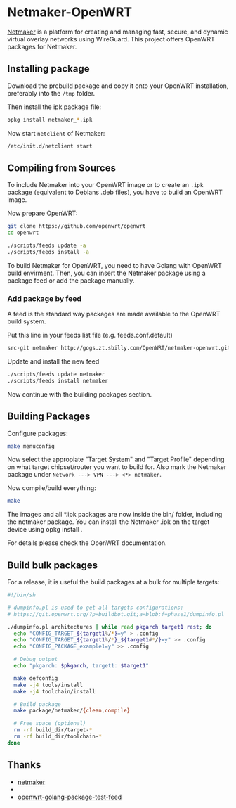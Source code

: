 # Netmaker-OpenWRT

[Netmaker](https://github.com/gravitl/netmaker) is a platform for creating and managing fast, secure, and dynamic virtual overlay networks using WireGuard. This project offers OpenWRT packages for Netmaker.

## Installing package

Download the prebuild package and copy it onto your OpenWRT installation, preferably into the `/tmp` folder.

Then install the ipk package file:

```bash
opkg install netmaker_*.ipk
```

Now start `netclient` of Netmaker:

```bash
/etc/init.d/netclient start
```

## Compiling from Sources

To include Netmaker into your OpenWRT image or to create an `.ipk` package (equivalent to Debians .deb files), you have to build an OpenWRT image.

Now prepare OpenWRT:

```bash
git clone https://github.com/openwrt/openwrt
cd openwrt

./scripts/feeds update -a
./scripts/feeds install -a
```

To build Netmaker for OpenWRT, you need to have Golang with OpenWRT build envirment. Then, you can insert the Netmaker package using a package feed or add the package manually.

### Add package by feed

A feed is the standard way packages are made available to the OpenWRT build system.

Put this line in your feeds list file (e.g. feeds.conf.default)

```bash
src-git netmaker http://gogs.zt.sbilly.com/OpenWRT/netmaker-openwrt.git
```

Update and install the new feed

```bash
./scripts/feeds update netmaker
./scripts/feeds install netmaker
```

Now continue with the building packages section.

## Building Packages

Configure packages:

```bash
make menuconfig
```

Now select the appropiate "Target System" and "Target Profile" depending on what target chipset/router you want to build for. Also mark the Netmaker package under  `Network ---> VPN ---> <*> netmaker`.

Now compile/build everything:

```bash
make
```

The images and all *.ipk packages are now inside the bin/ folder, including the netmaker package. You can install the Netmaker .ipk on the target device using opkg install <ipkg-file>.

For details please check the OpenWRT documentation.

## Build bulk packages

For a release, it is useful the build packages at a bulk for multiple targets:

```bash
#!/bin/sh

# dumpinfo.pl is used to get all targets configurations:
# https://git.openwrt.org/?p=buildbot.git;a=blob;f=phase1/dumpinfo.pl

./dumpinfo.pl architectures | while read pkgarch target1 rest; do
  echo "CONFIG_TARGET_${target1%/*}=y" > .config
  echo "CONFIG_TARGET_${target1%/*}_${target1#*/}=y" >> .config
  echo "CONFIG_PACKAGE_example1=y" >> .config

  # Debug output
  echo "pkgarch: $pkgarch, target1: $target1"

  make defconfig
  make -j4 tools/install
  make -j4 toolchain/install

  # Build package
  make package/netmaker/{clean,compile}

  # Free space (optional)
  rm -rf build_dir/target-*
  rm -rf build_dir/toolchain-*
done
```

## Thanks

- [netmaker](https://github.com/gravitl/netmaker)
- [](https://github.com/mwarning/zerotier-openwrt)
- [openwrt-golang-package-test-feed](https://github.com/jefferyto/openwrt-golang-package-test-feed)